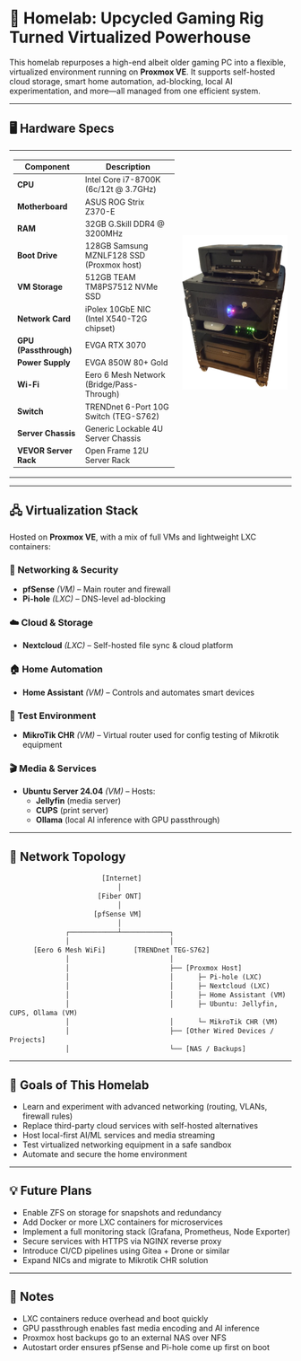 # 🏡 Homelab: Upcycled Gaming Rig Turned Virtualized Powerhouse

This homelab repurposes a high-end albeit older gaming PC into a flexible, virtualized environment running on **Proxmox VE**. It supports self-hosted cloud storage, smart home automation, ad-blocking, local AI experimentation, and more—all managed from one efficient system.

---

## 🖥️ Hardware Specs

<table>
  <tr>
    <td width="60%">

<b>Component</b> | <b>Description</b>
-- | --
<strong>CPU</strong> | Intel Core i7-8700K (6c/12t @ 3.7GHz)
<strong>Motherboard</strong> | ASUS ROG Strix Z370-E
<strong>RAM</strong> | 32GB G.Skill DDR4 @ 3200MHz
<strong>Boot Drive</strong> | 128GB Samsung MZNLF128 SSD (Proxmox host)
<strong>VM Storage</strong> | 512GB TEAM TM8PS7512 NVMe SSD
<strong>Network Card</strong> | iPolex 10GbE NIC (Intel X540-T2G chipset)
<strong>GPU (Passthrough)</strong> | EVGA RTX 3070
<strong>Power Supply</strong> | EVGA 850W 80+ Gold
<strong>Wi-Fi</strong> | Eero 6 Mesh Network (Bridge/Pass-Through)
<strong>Switch</strong> | TRENDnet 6-Port 10G Switch (TEG-S762)
<strong>Server Chassis</strong> | Generic Lockable 4U Server Chassis
<strong>VEVOR Server Rack</strong> | Open Frame 12U Server Rack

</td>
    <td width="40%">
      <img src="https://github.com/AdamHayball/HomeLab/blob/main/rack.png?raw=true" alt="Homelab Rack" width="100%"/>
    </td>
  </tr>
</table>

---

## 🖧 Virtualization Stack

Hosted on **Proxmox VE**, with a mix of full VMs and lightweight LXC containers:

### 🔐 Networking & Security
- **pfSense** *(VM)* – Main router and firewall
- **Pi-hole** *(LXC)* – DNS-level ad-blocking

### ☁️ Cloud & Storage
- **Nextcloud** *(LXC)* – Self-hosted file sync & cloud platform

### 🏠 Home Automation
- **Home Assistant** *(VM)* – Controls and automates smart devices

### 📡 Test Environment
- **MikroTik CHR** *(VM)* – Virtual router used for config testing of Mikrotik equipment

### 🎬 Media & Services
- **Ubuntu Server 24.04** *(VM)* – Hosts:
  - **Jellyfin** (media server)
  - **CUPS** (print server)
  - **Ollama** (local AI inference with GPU passthrough)

---

## 🛜 Network Topology

```plaintext
                       [Internet]
                           │
                      [Fiber ONT]
                           │
                     [pfSense VM]
                           │
              ┌────────────┴────────────┐
              │                         │
      [Eero 6 Mesh WiFi]       [TRENDnet TEG-S762]
              │                         │
              │                         ├── [Proxmox Host]
              │                         │      ├─ Pi-hole (LXC)
              │                         │      ├─ Nextcloud (LXC)
              │                         │      ├─ Home Assistant (VM)
              │                         │      ├─ Ubuntu: Jellyfin, CUPS, Ollama (VM)
              │                         │      └─ MikroTik CHR (VM)
              │                         ├── [Other Wired Devices / Projects]
              │                         └── [NAS / Backups]
```

---

## 🎯 Goals of This Homelab

- Learn and experiment with advanced networking (routing, VLANs, firewall rules)
- Replace third-party cloud services with self-hosted alternatives
- Host local-first AI/ML services and media streaming
- Test virtualized networking equipment in a safe sandbox
- Automate and secure the home environment

---

## 💡 Future Plans

- Enable ZFS on storage for snapshots and redundancy
- Add Docker or more LXC containers for microservices
- Implement a full monitoring stack (Grafana, Prometheus, Node Exporter)
- Secure services with HTTPS via NGINX reverse proxy
- Introduce CI/CD pipelines using Gitea + Drone or similar
- Expand NICs and migrate to Mikrotik CHR solution

---

## 🧠 Notes

- LXC containers reduce overhead and boot quickly
- GPU passthrough enables fast media encoding and AI inference
- Proxmox host backups go to an external NAS over NFS
- Autostart order ensures pfSense and Pi-hole come up first on boot
